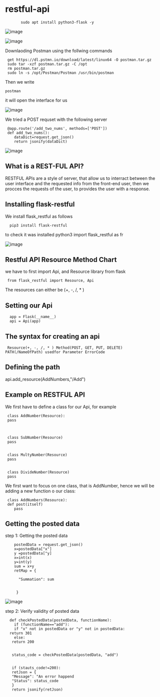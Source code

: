 # restful-api







           sudo apt install python3-flask -y




![image](https://user-images.githubusercontent.com/63984422/149629653-fde5273b-e5a7-4d71-928a-a56bdaec7b72.png)


![image](https://user-images.githubusercontent.com/63984422/149629764-fc8a647d-f8ac-4469-95cf-445988856626.png)




Downlaoding Postman using the follwing commands


     get https://dl.pstmn.io/download/latest/linux64 -O postman.tar.gz
     sudo tar -xzf postman.tar.gz -C /opt
     rm postman.tar.gz
     sudo ln -s /opt/Postman/Postman /usr/bin/postman 


     
Then we write

    postman
    
    
it will open the interface for us

![image](https://user-images.githubusercontent.com/63984422/171550401-931f9c50-eb19-488c-80d9-e28439e5c5aa.png)


We tried a POST requset with the following server

     @app.route('/add_two_nums', methods=['POST'])
     def add_two_nums():
        dataDict=request.get_json()
        return jsonify(dataDict)


![image](https://user-images.githubusercontent.com/63984422/171554885-535b5c1c-2517-4ad3-ba40-daf72784d416.png)



## What is a REST-FUL API?

RESTFUL APIs are a style of server, that allow us to interract between the user interface and the requested info from the front-end user, then we procces the requests of the user, to provides the user with a response.



## Installing flask-restful 



We install flask_restful as follows

      pip3 install flask-restful
      
to check it was installed
      python3
      import flask_restful as fr
      
![image](https://user-images.githubusercontent.com/63984422/171782651-7b35571c-ebd1-4410-bce9-5753b609a188.png)
      




## Restful API Resource Method Chart


we have to first import Api, and Resource library from flask

     from flask_restful import Resource, Api
     
     
The resources can either be (+, -, /, * )


## Setting our Api


     
      app = Flask(__name__)
      api = Api(app)
      

## The syntax for creating an api

     Resource(+, -, /, * ) Method(POST, GET, PUT, DELETE) PATH(/NameOfPath) usedfor Parameter ErrorCode
     

## Defining the path 

   api.add_resource(AddNumbers,"/Add")

## Example on RESTFUL API 


We first have to define a class for our Api, for example

     class AddNumber(Resource):
     pass
     
     
     
     class SubNumber(Resource)
     pass
     
     
     class MultyNumber(Resource)
     pass
     
     
     class DivideNumber(Resource)
     pass
     


We  first want to focus on one class, that is AddNumber, hence we will be adding a new function o our class:

     class AddNumbers(Resource):
     def post(itself)
        pass


## Getting the posted data  

step 1: Getting the posted data

        postedData = request.get_json()
        x=postedData["x"]
        y =postedData["y]
        x=int(x)
        y=int(y)
        sum = x+y
        retMap = {

          "Summation": sum
         

         }
         
         
         
![image](https://user-images.githubusercontent.com/63984422/171791179-c2f328cf-e87c-406c-8f3d-8e258885e923.png)
         

step 2: Verify validity of posted data

      def checkPostedData(postedData, functionName):
        if (functionName=="add"):
        if "x" not in postedData or "y" not in postedData:
      return 301
        else:
       return 200
       
       
       status_code = checkPostedData(postedData, "add")
       
       
       if (stauts_code!=200):
       retJson = {
       "Message": "An error happend
       "Status": status_code
       }
       return jsonify(retJson)


 



